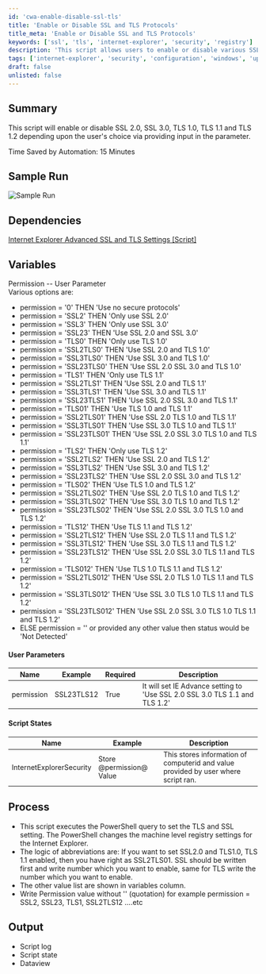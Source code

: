 ```yaml
---
id: 'cwa-enable-disable-ssl-tls'
title: 'Enable or Disable SSL and TLS Protocols'
title_meta: 'Enable or Disable SSL and TLS Protocols'
keywords: ['ssl', 'tls', 'internet-explorer', 'security', 'registry']
description: 'This script allows users to enable or disable various SSL and TLS protocols based on user input. It modifies the machine-level registry settings for Internet Explorer to set the desired security protocols, providing a flexible solution for managing secure connections.'
tags: ['internet-explorer', 'security', 'configuration', 'windows', 'update']
draft: false
unlisted: false
---
```

## Summary

This script will enable or disable SSL 2.0, SSL 3.0, TLS 1.0, TLS 1.1 and TLS 1.2 depending upon the user's choice via providing input in the parameter.

Time Saved by Automation: 15 Minutes

## Sample Run

![Sample Run](..\..\..\static\img\Internet-Explorer-Advanced-SSL-and-TLS-Settings\image_1.png)

## Dependencies

[Internet Explorer Advanced SSL and TLS Settings [Script]](https://proval.itglue.com/DOC-5078775-7772468)

## Variables

Permission -- User Parameter  
Various options are:

- permission = '0' THEN 'Use no secure protocols'
- permission = 'SSL2' THEN 'Only use SSL 2.0'
- permission = 'SSL3' THEN 'Only use SSL 3.0'
- permission = 'SSL23' THEN 'Use SSL 2.0 and SSL 3.0'
- permission = 'TLS0' THEN 'Only use TLS 1.0'
- permission = 'SSL2TLS0' THEN 'Use SSL 2.0 and TLS 1.0'
- permission = 'SSL3TLS0' THEN 'Use SSL 3.0 and TLS 1.0'
- permission = 'SSL23TLS0' THEN 'Use SSL 2.0 SSL 3.0 and TLS 1.0'
- permission = 'TLS1' THEN 'Only use TLS 1.1'
- permission = 'SSL2TLS1' THEN 'Use SSL 2.0 and TLS 1.1'
- permission = 'SSL3TLS1' THEN 'Use SSL 3.0 and TLS 1.1'
- permission = 'SSL23TLS1' THEN 'Use SSL 2.0 SSL 3.0 and TLS 1.1'
- permission = 'TLS01' THEN 'Use TLS 1.0 and TLS 1.1'
- permission = 'SSL2TLS01' THEN 'Use SSL 2.0 TLS 1.0 and TLS 1.1'
- permission = 'SSL3TLS01' THEN 'Use SSL 3.0 TLS 1.0 and TLS 1.1'
- permission = 'SSL23TLS01' THEN 'Use SSL 2.0 SSL 3.0 TLS 1.0 and TLS 1.1'
- permission = 'TLS2' THEN 'Only use TLS 1.2'
- permission = 'SSL2TLS2' THEN 'Use SSL 2.0 and TLS 1.2'
- permission = 'SSL3TLS2' THEN 'Use SSL 3.0 and TLS 1.2'
- permission = 'SSL23TLS2' THEN 'Use SSL 2.0 SSL 3.0 and TLS 1.2'
- permission = 'TLS02' THEN 'Use TLS 1.0 and TLS 1.2'
- permission = 'SSL2TLS02' THEN 'Use SSL 2.0 TLS 1.0 and TLS 1.2'
- permission = 'SSL3TLS02' THEN 'Use SSL 3.0 TLS 1.0 and TLS 1.2'
- permission = 'SSL23TLS02' THEN 'Use SSL 2.0 SSL 3.0 TLS 1.0 and TLS 1.2'
- permission = 'TLS12' THEN 'Use TLS 1.1 and TLS 1.2'
- permission = 'SSL2TLS12' THEN 'Use SSL 2.0 TLS 1.1 and TLS 1.2'
- permission = 'SSL3TLS12' THEN 'Use SSL 3.0 TLS 1.1 and TLS 1.2'
- permission = 'SSL23TLS12' THEN 'Use SSL 2.0 SSL 3.0 TLS 1.1 and TLS 1.2'
- permission = 'TLS012' THEN 'Use TLS 1.0 TLS 1.1 and TLS 1.2'
- permission = 'SSL2TLS012' THEN 'Use SSL 2.0 TLS 1.0 TLS 1.1 and TLS 1.2'
- permission = 'SSL3TLS012' THEN 'Use SSL 3.0 TLS 1.0 TLS 1.1 and TLS 1.2'
- permission = 'SSL23TLS012' THEN 'Use SSL 2.0 SSL 3.0 TLS 1.0 TLS 1.1 and TLS 1.2'
- ELSE permission = '' or provided any other value then status would be 'Not Detected'

#### User Parameters

| Name         | Example      | Required | Description                                                                 |
|--------------|--------------|----------|-----------------------------------------------------------------------------|
| permission   | SSL23TLS12   | True     | It will set IE Advance setting to 'Use SSL 2.0 SSL 3.0 TLS 1.1 and TLS 1.2'|

#### Script States

| Name                    | Example                     | Description                                                               |
|-------------------------|-----------------------------|---------------------------------------------------------------------------|
| InternetExplorerSecurity | Store @permission@ Value    | This stores information of computerid and value provided by user where script ran.|

## Process

- This script executes the PowerShell query to set the TLS and SSL setting. The PowerShell changes the machine level registry settings for the Internet Explorer.
- The logic of abbreviations are: If you want to set SSL2.0 and TLS1.0, TLS 1.1 enabled, then you have right as SSL2TLS01. SSL should be written first and write number which you want to enable, same for TLS write the number which you want to enable.
- The other value list are shown in variables column.
- Write Permission value without '' (quotation) for example permission = SSL2, SSL23, TLS1, SSL2TLS12 ....etc

## Output

- Script log
- Script state
- Dataview



